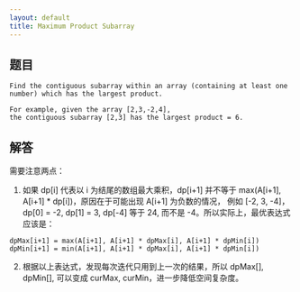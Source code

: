 ```yaml
---
layout: default
title: Maximum Product Subarray
---
```


## 题目 

```
Find the contiguous subarray within an array (containing at least one number) which has the largest product.

For example, given the array [2,3,-2,4],
the contiguous subarray [2,3] has the largest product = 6.
```

## 解答

需要注意两点：

1. 如果 dp[i] 代表以 i 为结尾的数组最大乘积，dp[i+1] 并不等于 max(A[i+1], A[i+1] * dp[i])，原因在于可能出现 A[i+1] 为负数的情况，
例如 [-2, 3, -4]，dp[0] = -2, dp[1] = 3, dp[-4] 等于 24, 而不是 -4。所以实际上，最优表达式应该是：

```
dpMax[i+1] = max(A[i+1], A[i+1] * dpMax[i], A[i+1] * dpMin[i])
dpMin[i+1] = min(A[i+1], A[i+1] * dpMax[i], A[i+1] * dpMin[i])
```

2. 根据以上表达式，发现每次迭代只用到上一次的结果，所以 dpMax[], dpMin[], 可以变成 curMax, curMin，进一步降低空间复杂度。
